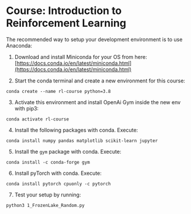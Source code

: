# Course: Introduction to Reinforcement Learning

The recommended way to setup your development environment is to use Anaconda:
1. Download and install Miniconda for your OS from here: [https://docs.conda.io/en/latest/miniconda.html](https://docs.conda.io/en/latest/miniconda.html)

2. Start the conda terminal and create a new environment for this course:

`conda create --name rl-course python=3.8`

3. Activate this environment and install OpenAi Gym inside the new env with pip3:

`conda activate rl-course`

4. Install the following packages with conda. Execute:

`conda install numpy pandas matplotlib scikit-learn jupyter`

5. Install the `gym` package with conda. Execute:

`conda install -c conda-forge gym`

6. Install pyTorch with conda. Execute:

`conda install pytorch cpuonly -c pytorch`

7. Test your setup by running:

`python3 1_FrozenLake_Random.py`

